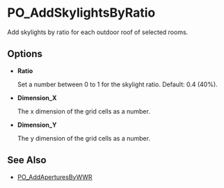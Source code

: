 # PO_AddSkylightsByRatio

Add skylights by ratio for each outdoor roof of selected rooms.

## Options

* **Ratio**

  Set a number between 0 to 1 for the skylight ratio. Default: 0.4 (40%).

* **Dimension_X**

  The x dimension of the grid cells as a number.

* **Dimension_Y**

  The y dimension of the grid cells as a number.


## See Also

* [PO_AddAperturesByWWR](./po_addaperturesbywwr.md)

